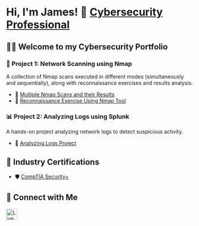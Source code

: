 # Hi, I'm James! 👋  [Cybersecurity Professional](https://www.linkedin.com/in/james-munyabugingo/)

## 👨‍💻 Welcome to my Cybersecurity Portfolio

### 🚀 Project 1: Network Scanning using Nmap
A collection of Nmap scans executed in different modes (simultaneously and sequentially), along with reconnaissance exercises and results analysis.

- 🔗 [Multiple Nmap Scans and their Results](https://github.com/Jamescybertest/Jamescybertest/commit/ed80253a78e57661e89bc2e03d7647c7326b2c70)
- 📄 [Reconnaissance Exercise Using Nmap Tool](https://github.com/Jamescybertest/Jamescybertest/blob/d33da3aeecb0e93535e93acafab42460976c9acd/MIDTERM%20EXAM%20PRACTICAL-%20JAMES%20MUNYABUGINGO.docx)

### 📊 Project 2: Analyzing Logs using Splunk
A hands-on project analyzing network logs to detect suspicious activity.

- 📁 [Analyzing Logs Project](https://github.com/Jamescybertest/Algorithms-Practice)

## 📜 Industry Certifications

- 🛡️ [CompTIA Security+](https://www.youtube.com/watch?v=a83ASGn_V_s)

## 🤝 Connect with Me

<a href="https://linkedin.com/in/james-munyabugingo" target="_blank">
  <img src="https://cdn.jsdelivr.net/npm/simple-icons@v3/icons/linkedin.svg" width="30" height="30" alt="LinkedIn"/>
</a>


